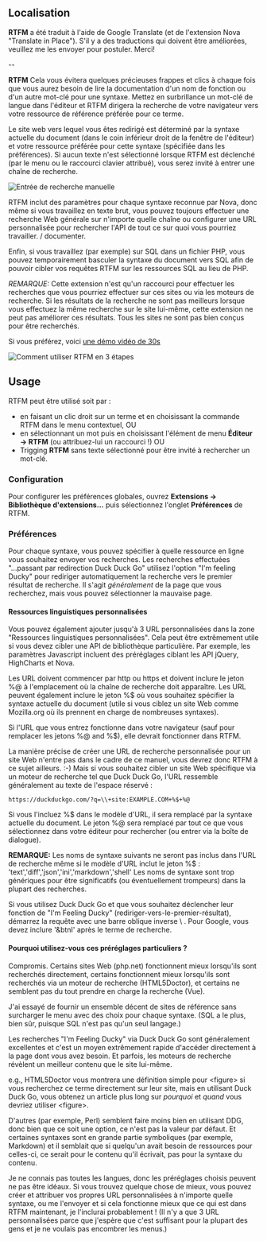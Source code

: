 ## Localisation ##

**RTFM** a été traduit à l'aide de Google Translate (et de l'extension Nova "Translate in Place"). S'il y a des traductions qui doivent être améliorées, veuillez me les envoyer pour postuler. Merci!

--

**RTFM** Cela vous évitera quelques précieuses frappes et clics à chaque fois que vous aurez besoin de lire la documentation d'un nom de fonction ou d'un autre mot-clé pour une syntaxe. Mettez en surbrillance un mot-clé de langue dans l'éditeur et RTFM dirigera la recherche de votre navigateur vers votre ressource de référence préférée pour ce terme.

Le site web vers lequel vous êtes redirigé est déterminé par la syntaxe actuelle du document (dans le coin inférieur droit de la fenêtre de l'éditeur) et votre ressource préférée pour cette syntaxe (spécifiée dans les préférences). Si aucun texte n'est sélectionné lorsque RTFM est déclenché (par le menu ou le raccourci clavier attribué), vous serez invité à entrer une chaîne de recherche.

![Entrée de recherche manuelle](https://ext.runcode.run/rtfm/readme/RTFM_manual_entry.png)

RTFM inclut des paramètres pour chaque syntaxe reconnue par Nova, donc même si vous travaillez en texte brut, vous pouvez toujours effectuer une recherche Web générale sur n'importe quelle chaîne ou configurer une URL personnalisée pour rechercher l'API de tout ce sur quoi vous pourriez travailler. / documenter.

Enfin, si vous travaillez (par exemple) sur SQL dans un fichier PHP, vous pouvez temporairement basculer la syntaxe du document vers SQL afin de pouvoir cibler vos requêtes RTFM sur les ressources SQL au lieu de PHP.

*REMARQUE:* Cette extension n'est qu'un raccourci pour effectuer les recherches que vous pourriez effectuer sur ces sites ou via les moteurs de recherche. Si les résultats de la recherche ne sont pas meilleurs lorsque vous effectuez la même recherche sur le site lui-même, cette extension ne peut pas améliorer ces résultats. Tous les sites ne sont pas bien conçus pour être recherchés.

Si vous préférez, voici [une démo vidéo de 30s](https://ext.runcode.run/rtfm/readme/RTFM_how_to.mp4)


![Comment utiliser RTFM en 3 étapes](https://ext.runcode.run/rtfm/readme/RTFM_how_to.png)

## Usage

RTFM peut être utilisé soit par :
- en faisant un clic droit sur un terme et en choisissant la commande RTFM dans le menu contextuel, OU
- en sélectionnant un mot puis en choisissant l'élément de menu **Éditeur → RTFM** (ou attribuez-lui un raccourci !) OU
- Trigging **RTFM** sans texte sélectionné pour être invité à rechercher un mot-clé.

### Configuration

Pour configurer les préférences globales, ouvrez **Extensions → Bibliothèque d'extensions...** puis sélectionnez l'onglet **Préférences** de RTFM.

### Préférences

Pour chaque syntaxe, vous pouvez spécifier à quelle ressource en ligne vous souhaitez envoyer vos recherches. Les recherches effectuées "...passant par redirection Duck Duck Go" utilisez l'option "I'm feeling Ducky" pour rediriger automatiquement la recherche vers le premier résultat de recherche. Il s'agit *généralement* de la page que vous recherchez, mais vous pouvez sélectionner la mauvaise page.

#### Ressources linguistiques personnalisées

Vous pouvez également ajouter jusqu'à 3 URL personnalisées dans la zone "Ressources linguistiques personnalisées". Cela peut être extrêmement utile si vous devez cibler une API de bibliothèque particulière. Par exemple, les paramètres Javascript incluent des préréglages ciblant les API jQuery, HighCharts et Nova.

Les URL doivent commencer par http ou https et doivent inclure le jeton %@ à l'emplacement où la chaîne de recherche doit apparaître. Les URL peuvent également inclure le jeton %$ où vous souhaitez spécifier la syntaxe actuelle du document (utile si vous ciblez un site Web comme Mozilla.org où ils prennent en charge de nombreuses syntaxes).

Si l'URL que vous entrez fonctionne dans votre navigateur (sauf pour remplacer les jetons %@ and %$), elle devrait fonctionner dans RTFM.

La manière précise de créer une URL de recherche personnalisée pour un site Web n'entre pas dans le cadre de ce manuel, vous devrez donc RTFM à ce sujet ailleurs. :-) Mais si vous souhaitez cibler un site Web spécifique via un moteur de recherche tel que Duck Duck Go, l'URL ressemble généralement au texte de l'espace réservé :

    https://duckduckgo.com/?q=\\+site:EXAMPLE.COM+%$+%@

Si vous l'incluez %$ dans le modèle d'URL, il sera remplacé par la syntaxe actuelle du document. Le jeton %@ sera remplacé par tout ce que vous sélectionnez dans votre éditeur pour rechercher (ou entrer via la boîte de dialogue).

**REMARQUE:** Les noms de syntaxe suivants ne seront pas inclus dans l'URL de recherche même si le modèle d'URL inclut le jeton %$ :
   'text','diff','json','ini','markdown','shell'
Les noms de syntaxe sont trop génériques pour être significatifs (ou éventuellement trompeurs) dans la plupart des recherches.

Si vous utilisez Duck Duck Go et que vous souhaitez déclencher leur fonction de  "I'm Feeling Ducky" (rediriger-vers-le-premier-résultat), démarrez la requête avec une barre oblique inverse \ . Pour Google, vous devez inclure '&btnI' après le terme de recherche.

#### Pourquoi utilisez-vous ces préréglages particuliers ?

Compromis. Certains sites Web (php.net) fonctionnent mieux lorsqu'ils sont recherchés directement, certains fonctionnent mieux lorsqu'ils sont recherchés via un moteur de recherche (HTML5Doctor), et certains ne semblent pas du tout prendre en charge la recherche (Vue).

J'ai essayé de fournir un ensemble décent de sites de référence sans surcharger le menu avec des choix pour chaque syntaxe. (SQL a le plus, bien sûr, puisque SQL n'est pas qu'un seul langage.)

Les recherches "I'm Feeling Ducky" via Duck Duck Go sont généralement excellentes et c'est un moyen extrêmement rapide d'accéder directement à la page dont vous avez besoin. Et parfois, les moteurs de recherche révèlent un meilleur contenu que le site lui-même.

e.g., HTML5Doctor vous montrera une définition simple pour \<figure\> si vous recherchez ce terme directement sur leur site, mais en utilisant Duck Duck Go, vous obtenez un article plus long sur *pourquoi* et *quand* vous devriez utiliser \<figure\>.

D'autres (par exemple, Perl) semblent faire moins bien en utilisant DDG, donc bien que ce soit une option, ce n'est pas la valeur par défaut. Et certaines syntaxes sont en grande partie symboliques (par exemple, Markdown) et il semblait que si quelqu'un avait besoin de ressources pour celles-ci, ce serait pour le contenu qu'il écrivait, pas pour la syntaxe du contenu.

Je ne connais pas toutes les langues, donc les préréglages choisis peuvent ne pas être idéaux. Si vous trouvez quelque chose de mieux, vous pouvez créer et attribuer vos propres URL personnalisées à n'importe quelle syntaxe, ou me l'envoyer et si cela fonctionne mieux que ce qui est dans RTFM maintenant, je l'inclurai probablement ! (Il n'y a que 3 URL personnalisées parce que j'espère que c'est suffisant pour la plupart des gens et je ne voulais pas encombrer les menus.)
